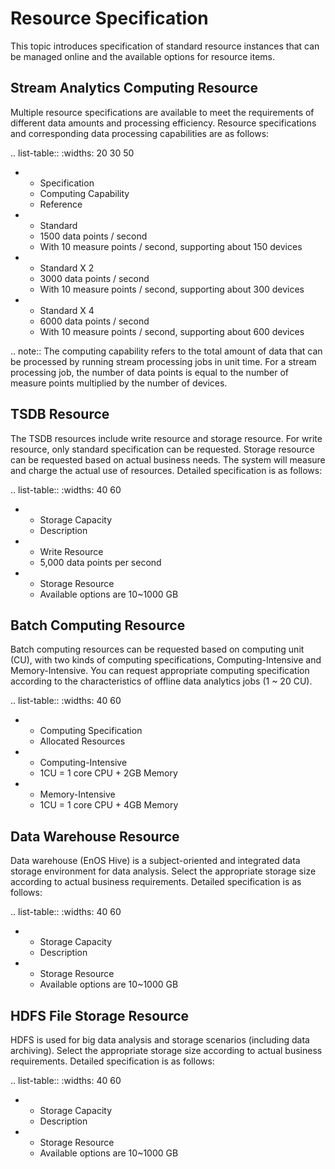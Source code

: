 # Resource Specification

This topic introduces specification of standard resource instances that can be managed online and the available options for resource items.  

## Stream Analytics Computing Resource

Multiple resource specifications are available to meet the requirements of different data amounts and processing efficiency. Resource specifications and corresponding data processing capabilities are as follows:

.. list-table::
   :widths: 20 30 50

   * - Specification
     - Computing Capability
     - Reference
   * - Standard
     - 1500 data points / second
     - With 10 measure points / second, supporting about 150 devices
   * - Standard X 2
     - 3000 data points / second
     - With 10 measure points / second, supporting about 300 devices
   * - Standard X 4
     - 6000 data points / second
     - With 10 measure points / second, supporting about 600 devices

.. note:: The computing capability refers to the total amount of data that can be processed by running stream processing jobs in unit time. For a stream processing job, the number of data points is equal to the number of measure points multiplied by the number of devices.

## TSDB Resource

The TSDB resources include write resource and storage resource. For write resource, only standard specification can be requested. Storage resource can be requested based on actual business needs. The system will measure and charge the actual use of resources. Detailed specification is as follows:

.. list-table::
   :widths: 40 60

   * - Storage Capacity
     - Description
   * - Write Resource
     - 5,000 data points per second
   * - Storage Resource
     - Available options are 10~1000 GB

## Batch Computing Resource

Batch computing resources can be requested based on computing unit (CU), with two kinds of computing specifications, Computing-Intensive and Memory-Intensive. You can request appropriate computing specification according to the characteristics of offline data analytics jobs (1 ~ 20 CU).

.. list-table::
   :widths: 40 60

   * - Computing Specification
     - Allocated Resources
   * - Computing-Intensive
     - 1CU = 1 core CPU + 2GB Memory
   * - Memory-Intensive
     - 1CU = 1 core CPU + 4GB Memory

## Data Warehouse Resource

Data warehouse (EnOS Hive) is a subject-oriented and integrated data storage environment for data analysis. Select the appropriate storage size according to actual business requirements. Detailed specification is as follows:

.. list-table::
   :widths: 40 60

   * - Storage Capacity
     - Description
   * - Storage Resource
     - Available options are 10~1000 GB

## HDFS File Storage Resource

HDFS is used for big data analysis and storage scenarios (including data archiving). Select the appropriate storage size according to actual business requirements. Detailed specification is as follows:

.. list-table::
   :widths: 40 60

   * - Storage Capacity
     - Description
   * - Storage Resource
     - Available options are 10~1000 GB

<!-- end -->
